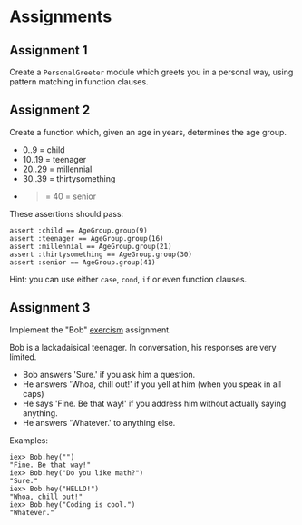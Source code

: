 # Assignments

## Assignment 1

Create a `PersonalGreeter` module which greets you in a personal way,
using pattern matching in function clauses.

## Assignment 2

Create a function which, given an age in years, determines the age group.

* 0..9 = child
* 10..19 = teenager
* 20..29 = millennial
* 30..39 = thirtysomething
* >= 40 = senior

These assertions should pass:

    assert :child == AgeGroup.group(9)
    assert :teenager == AgeGroup.group(16)
    assert :millennial == AgeGroup.group(21)
    assert :thirtysomething == AgeGroup.group(30)
    assert :senior == AgeGroup.group(41)


Hint: you can use either `case`, `cond`, `if` or even function clauses.


## Assignment 3

Implement the "Bob" [exercism](http://exercism.io/languages/elixir/exercises) assignment.

Bob is a lackadaisical teenager. In conversation, his responses are very limited.

* Bob answers 'Sure.' if you ask him a question.
* He answers 'Whoa, chill out!' if you yell at him (when you speak in all caps)
* He says 'Fine. Be that way!' if you address him without actually saying anything.
* He answers 'Whatever.' to anything else.

Examples:

    iex> Bob.hey("")
    "Fine. Be that way!"
    iex> Bob.hey("Do you like math?")
    "Sure."
    iex> Bob.hey("HELLO!")
    "Whoa, chill out!"
    iex> Bob.hey("Coding is cool.")
    "Whatever."
